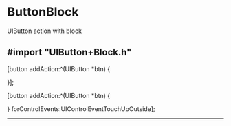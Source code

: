 ButtonBlock
===========

UIButton action with block


#import "UIButton+Block.h"
--------------------------------------------------

[button addAction:^(UIButton *btn) {
        
}];

[button addAction:^(UIButton *btn) {

} forControlEvents:UIControlEventTouchUpOutside];

--------------------------------------------------
